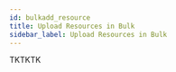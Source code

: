```yaml
---
id: bulkadd_resource
title: Upload Resources in Bulk
sidebar_label: Upload Resources in Bulk
---
```


TKTKTK
